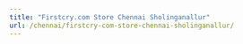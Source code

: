 ```yaml
---
title: "Firstcry.com Store Chennai Sholinganallur"
url: /chennai/firstcry-com-store-chennai-sholinganallur/
---
```

